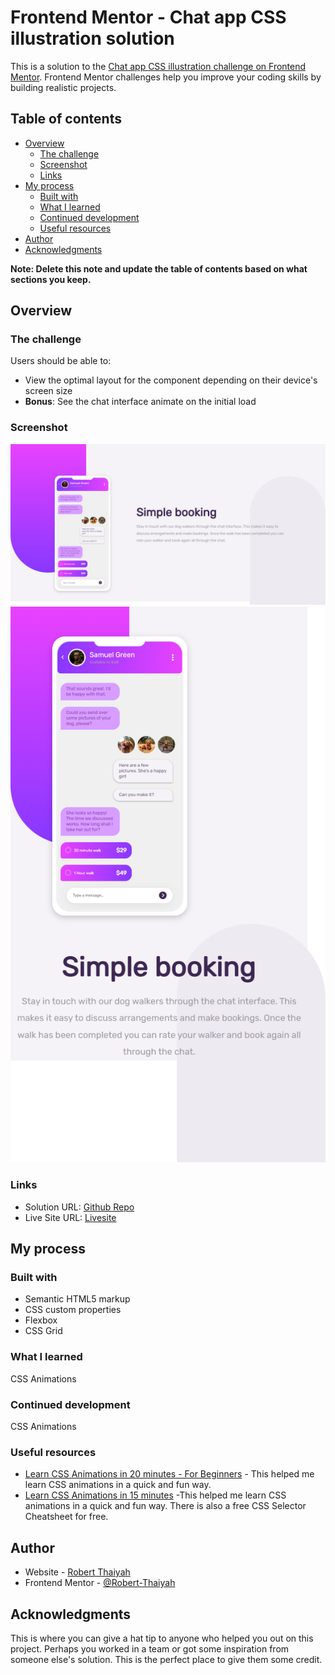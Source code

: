 # Frontend Mentor - Chat app CSS illustration solution

This is a solution to the [Chat app CSS illustration challenge on Frontend Mentor](https://www.frontendmentor.io/challenges/chat-app-css-illustration-O5auMkFqY). Frontend Mentor challenges help you improve your coding skills by building realistic projects. 

## Table of contents

- [Overview](#overview)
  - [The challenge](#the-challenge)
  - [Screenshot](#screenshot)
  - [Links](#links)
- [My process](#my-process)
  - [Built with](#built-with)
  - [What I learned](#what-i-learned)
  - [Continued development](#continued-development)
  - [Useful resources](#useful-resources)
- [Author](#author)
- [Acknowledgments](#acknowledgments)

**Note: Delete this note and update the table of contents based on what sections you keep.**

## Overview

### The challenge

Users should be able to:

- View the optimal layout for the component depending on their device's screen size
- **Bonus**: See the chat interface animate on the initial load

### Screenshot

![](./images/screenshot-desktop.png)
![](./images/screenshot-mobile.png)

### Links

- Solution URL: [Github Repo](https://github.com/Robert-Thaiyah/chat-app-css-illustration)
- Live Site URL: [Livesite](https://robert-thaiyah.github.io/chat-app-css-illustration/)

## My process

### Built with

- Semantic HTML5 markup
- CSS custom properties
- Flexbox
- CSS Grid

### What I learned

CSS Animations

### Continued development

CSS Animations

### Useful resources

- [Learn CSS Animations in 20 minutes - For Beginners](https://www.youtube.com/watch?v=SgmNxE9lWcY) - This helped me learn CSS animations in a quick and fun way.
- [Learn CSS Animations in 15 minutes](https://www.youtube.com/watch?v=YszONjKpgg4) -This helped me learn CSS animations in a quick and fun way. There is also a free CSS Selector Cheatsheet for free.


## Author

- Website - [Robert Thaiyah](https://github.com/Robert-Thaiyah)
- Frontend Mentor - [@Robert-Thaiyah](https://www.frontendmentor.io/profile/Robert-Thaiyah)

## Acknowledgments

This is where you can give a hat tip to anyone who helped you out on this project. Perhaps you worked in a team or got some inspiration from someone else's solution. This is the perfect place to give them some credit.

